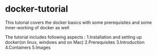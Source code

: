 # docker-tutorial
This tutorial covers the docker basics with some prerequisites and some inner-working of docker as well

The tutorial includes following aspects :
  1.Installation and setting up docker(on linux, windows and on Mac)
  2.Prerequisites
  3.Introduction
  4.Containers 
  5.Images
  
